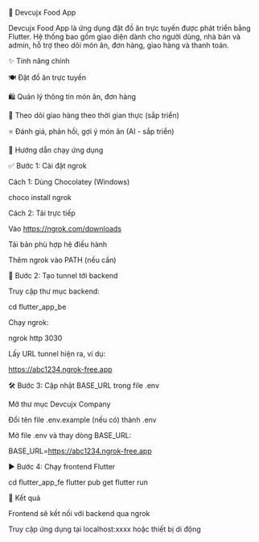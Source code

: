 🍔 Devcujx Food App

Devcujx Food App là ứng dụng đặt đồ ăn trực tuyến được phát triển bằng Flutter. Hệ thống bao gồm giao diện dành cho người dùng, nhà bán và admin, hỗ trợ theo dõi món ăn, đơn hàng, giao hàng và thanh toán.

✨ Tính năng chính

🍽️ Đặt đồ ăn trực tuyến

🛍️ Quản lý thông tin món ăn, đơn hàng

🚚 Theo dõi giao hàng theo thời gian thực (sắp triển)

⭐️ Đánh giá, phản hồi, gợi ý món ăn (AI - sắp triển)

🚀 Hướng dẫn chạy ứng dụng

✅ Bước 1: Cài đặt ngrok

Cách 1: Dùng Chocolatey (Windows)

choco install ngrok

Cách 2: Tải trực tiếp

Vào https://ngrok.com/downloads

Tải bản phù hợp hệ điều hành

Thêm ngrok vào PATH (nếu cần)

📂 Bước 2: Tạo tunnel tới backend

Truy cập thư mục backend:

cd flutter_app_be

Chạy ngrok:

ngrok http 3030

Lấy URL tunnel hiện ra, ví dụ:

https://abc1234.ngrok-free.app

🛠️ Bước 3: Cập nhật BASE_URL trong file .env

Mở thư mục Devcujx Company

Đổi tên file .env.example (nếu có) thành .env

Mở file .env và thay dòng BASE_URL:

BASE_URL=https://abc1234.ngrok-free.app

▶️ Bước 4: Chạy frontend Flutter

cd flutter_app_fe
flutter pub get
flutter run

🚀 Kết quả

Frontend sẽ kết nối với backend qua ngrok

Truy cập ứng dụng tại localhost:xxxx hoặc thiết bị di động
